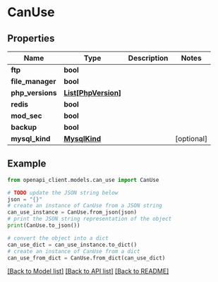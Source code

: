 # CanUse


## Properties

Name | Type | Description | Notes
------------ | ------------- | ------------- | -------------
**ftp** | **bool** |  | 
**file_manager** | **bool** |  | 
**php_versions** | [**List[PhpVersion]**](PhpVersion.md) |  | 
**redis** | **bool** |  | 
**mod_sec** | **bool** |  | 
**backup** | **bool** |  | 
**mysql_kind** | [**MysqlKind**](MysqlKind.md) |  | [optional] 

## Example

```python
from openapi_client.models.can_use import CanUse

# TODO update the JSON string below
json = "{}"
# create an instance of CanUse from a JSON string
can_use_instance = CanUse.from_json(json)
# print the JSON string representation of the object
print(CanUse.to_json())

# convert the object into a dict
can_use_dict = can_use_instance.to_dict()
# create an instance of CanUse from a dict
can_use_from_dict = CanUse.from_dict(can_use_dict)
```
[[Back to Model list]](../README.md#documentation-for-models) [[Back to API list]](../README.md#documentation-for-api-endpoints) [[Back to README]](../README.md)


